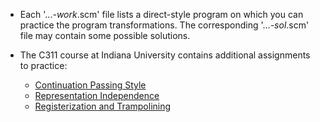 * Each '...*-work*.scm' file lists a direct-style program on which you
  can practice the program transformations. The corresponding
  '...*-sol*.scm' file may contain some possible solutions.

* The C311 course at Indiana University contains additional assignments
  to practice:
    * [Continuation Passing Style](https://cgi.soic.indiana.edu/~c311/doku.php?id=assignment-6)
    * [Representation Independence](https://cgi.soic.indiana.edu/~c311/doku.php?id=assignment-7)
    *
      [Registerization and Trampolining](https://cgi.soic.indiana.edu/~c311/doku.php?id=assignment-8)

